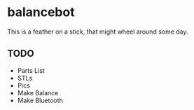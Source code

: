 # balancebot

This is a feather on a stick, that might wheel around some day.

## TODO
- Parts List
- STLs
- Pics
- Make Balance
- Make Bluetooth
